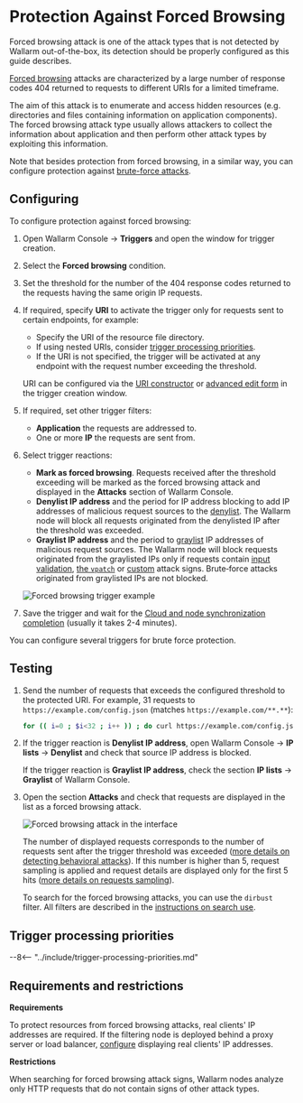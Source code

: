 # Protection Against Forced Browsing

Forced browsing attack is one of the attack types that is not detected by Wallarm out-of-the-box, its detection should be properly configured as this guide describes.

[Forced browsing](../../attacks-vulns-list.md#forced-browsing) attacks are characterized by a large number of response codes 404 returned to requests to different URIs for a limited timeframe. 
    
The aim of this attack is to enumerate and access hidden resources (e.g. directories and files containing information on application components). The forced browsing attack type usually allows attackers to collect the information about application and then perform other attack types by exploiting this information.

Note that besides protection from forced browsing, in a similar way, you can configure protection against [brute-force attacks](protecting-against-bruteforce.md).

## Configuring

To configure protection against forced browsing:

1. Open Wallarm Console → **Triggers** and open the window for trigger creation.
1. Select the **Forced browsing** condition.
1. Set the threshold for the number of the 404 response codes returned to the requests having the same origin IP requests.
1. If required, specify **URI** to activate the trigger only for requests sent to certain endpoints, for example:
    
    * Specify the URI of the resource file directory.
    * If using nested URIs, consider [trigger processing priorities](#trigger-processing-priorities).
    * If the URI is not specified, the trigger will be activated at any endpoint with the request number exceeding the threshold.

    URI can be configured via the [URI constructor](../../user-guides/rules/add-rule.md#uri-constructor) or [advanced edit form](../../user-guides/rules/add-rule.md#advanced-edit-form) in the trigger creation window.

1. If required, set other trigger filters:

    * **Application** the requests are addressed to.
    * One or more **IP** the requests are sent from.

1. Select trigger reactions:

    * **Mark as forced browsing**. Requests received after the threshold exceeding will be marked as the forced browsing attack and displayed in the **Attacks** section of Wallarm Console.
    * **Denylist IP address** and the period for IP address blocking to add IP addresses of malicious request sources to the [denylist](../../user-guides/ip-lists/overview.md). The Wallarm node will block all requests originated from the denylisted IP after the threshold was exceeded.
    * **Graylist IP address** and the period to [graylist](../../user-guides/ip-lists/overview.md) IP addresses of malicious request sources. The Wallarm node will block requests originated from the graylisted IPs only if requests contain [input validation](../../about-wallarm/protecting-against-attacks.md#input-validation-attacks), [the `vpatch`](../../user-guides/rules/vpatch-rule.md) or [custom](../../user-guides/rules/regex-rule.md) attack signs. Brute‑force attacks originated from graylisted IPs are not blocked.

    ![Forced browsing trigger example](../../images/user-guides/triggers/trigger-example5.png)

1. Save the trigger and wait for the [Cloud and node synchronization completion](../configure-cloud-node-synchronization-en.md) (usually it takes 2-4 minutes).

You can configure several triggers for brute force protection.

## Testing

1. Send the number of requests that exceeds the configured threshold to the protected URI. For example, 31 requests to `https://example.com/config.json` (matches `https://example.com/**.**`):

    ```bash
    for (( i=0 ; $i<32 ; i++ )) ; do curl https://example.com/config.json ; done
    ```
2. If the trigger reaction is **Denylist IP address**, open Wallarm Console → **IP lists** → **Denylist** and check that source IP address is blocked.

    If the trigger reaction is **Graylist IP address**, check the section **IP lists** → **Graylist** of Wallarm Console.
3. Open the section **Attacks** and check that requests are displayed in the list as a forced browsing attack.

    ![Forced browsing attack in the interface](../../images/user-guides/events/forced-browsing-attack.png)

    The number of displayed requests corresponds to the number of requests sent after the trigger threshold was exceeded ([more details on detecting behavioral attacks](../../attacks-vulns-list.md#behavioral-attacks)). If this number is higher than 5, request sampling is applied and request details are displayed only for the first 5 hits ([more details on requests sampling](../../user-guides/events/analyze-attack.md#sampling-of-hits)).

    To search for the forced browsing attacks, you can use the `dirbust` filter. All filters are described in the [instructions on search use](../../user-guides/search-and-filters/use-search.md).

## Trigger processing priorities
            
--8<-- "../include/trigger-processing-priorities.md"

## Requirements and restrictions

**Requirements**

To protect resources from forced browsing attacks, real clients' IP addresses are required. If the filtering node is deployed behind a proxy server or load balancer, [configure](../using-proxy-or-balancer-en.md) displaying real clients' IP addresses.

**Restrictions**

When searching for forced browsing attack signs, Wallarm nodes analyze only HTTP requests that do not contain signs of other attack types.
